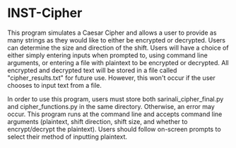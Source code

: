 # INST-Cipher

This program simulates a Caesar Cipher and allows a user to provide as many strings as they would like to either be encrypted or decrypted. Users can determine the size and direction of the shift. Users will have a choice of either simply entering inputs when prompted to, using command line arguments, or entering a file with plaintext to be encrypted or decrypted. All encrypted and decrypted text will be stored in a file called "cipher_results.txt" for future use. However, this won't occur if the user chooses to input text from a file. 

In order to use this program, users must store both sarinali_cipher_final.py and cipher_functions.py in the same directory. Otherwise, an error may occur. This program runs at the command line and accepts command line arguments (plaintext, shift direction, shift size, and whether to encrypt/decrypt the plaintext). Users should follow on-screen prompts to select their method of inputting plaintext. 

